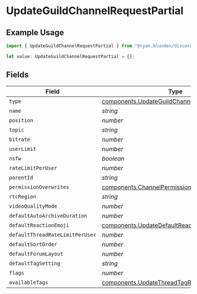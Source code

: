 # UpdateGuildChannelRequestPartial

## Example Usage

```typescript
import { UpdateGuildChannelRequestPartial } from "@ryan.blunden/discord-sdk/models/components";

let value: UpdateGuildChannelRequestPartial = {};
```

## Fields

| Field                                                                                                              | Type                                                                                                               | Required                                                                                                           | Description                                                                                                        |
| ------------------------------------------------------------------------------------------------------------------ | ------------------------------------------------------------------------------------------------------------------ | ------------------------------------------------------------------------------------------------------------------ | ------------------------------------------------------------------------------------------------------------------ |
| `type`                                                                                                             | [components.UpdateGuildChannelRequestPartialType](../../models/components/updateguildchannelrequestpartialtype.md) | :heavy_minus_sign:                                                                                                 | N/A                                                                                                                |
| `name`                                                                                                             | *string*                                                                                                           | :heavy_minus_sign:                                                                                                 | N/A                                                                                                                |
| `position`                                                                                                         | *number*                                                                                                           | :heavy_minus_sign:                                                                                                 | N/A                                                                                                                |
| `topic`                                                                                                            | *string*                                                                                                           | :heavy_minus_sign:                                                                                                 | N/A                                                                                                                |
| `bitrate`                                                                                                          | *number*                                                                                                           | :heavy_minus_sign:                                                                                                 | N/A                                                                                                                |
| `userLimit`                                                                                                        | *number*                                                                                                           | :heavy_minus_sign:                                                                                                 | N/A                                                                                                                |
| `nsfw`                                                                                                             | *boolean*                                                                                                          | :heavy_minus_sign:                                                                                                 | N/A                                                                                                                |
| `rateLimitPerUser`                                                                                                 | *number*                                                                                                           | :heavy_minus_sign:                                                                                                 | N/A                                                                                                                |
| `parentId`                                                                                                         | *string*                                                                                                           | :heavy_minus_sign:                                                                                                 | N/A                                                                                                                |
| `permissionOverwrites`                                                                                             | [components.ChannelPermissionOverwriteRequest](../../models/components/channelpermissionoverwriterequest.md)[]     | :heavy_minus_sign:                                                                                                 | N/A                                                                                                                |
| `rtcRegion`                                                                                                        | *string*                                                                                                           | :heavy_minus_sign:                                                                                                 | N/A                                                                                                                |
| `videoQualityMode`                                                                                                 | *number*                                                                                                           | :heavy_minus_sign:                                                                                                 | N/A                                                                                                                |
| `defaultAutoArchiveDuration`                                                                                       | *number*                                                                                                           | :heavy_minus_sign:                                                                                                 | N/A                                                                                                                |
| `defaultReactionEmoji`                                                                                             | [components.UpdateDefaultReactionEmojiRequest](../../models/components/updatedefaultreactionemojirequest.md)       | :heavy_minus_sign:                                                                                                 | N/A                                                                                                                |
| `defaultThreadRateLimitPerUser`                                                                                    | *number*                                                                                                           | :heavy_minus_sign:                                                                                                 | N/A                                                                                                                |
| `defaultSortOrder`                                                                                                 | *number*                                                                                                           | :heavy_minus_sign:                                                                                                 | N/A                                                                                                                |
| `defaultForumLayout`                                                                                               | *number*                                                                                                           | :heavy_minus_sign:                                                                                                 | N/A                                                                                                                |
| `defaultTagSetting`                                                                                                | *string*                                                                                                           | :heavy_minus_sign:                                                                                                 | N/A                                                                                                                |
| `flags`                                                                                                            | *number*                                                                                                           | :heavy_minus_sign:                                                                                                 | N/A                                                                                                                |
| `availableTags`                                                                                                    | [components.UpdateThreadTagRequest](../../models/components/updatethreadtagrequest.md)[]                           | :heavy_minus_sign:                                                                                                 | N/A                                                                                                                |